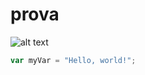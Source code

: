 # prova
![alt text](https://www.google.com/url?sa=i&url=https%3A%2F%2Fwww.adobe.com%2Fit%2Fproducts%2Ffirefly%2Ffeatures%2Ftext-to-image.html&psig=AOvVaw0CHdZk4vwvg7EGsnyy4l3C&ust=1712292667143000&source=images&cd=vfe&opi=89978449&ved=0CBIQjRxqFwoTCMDlzpXlp4UDFQAAAAAdAAAAABAE)
``` javascript
var myVar = "Hello, world!";
```
